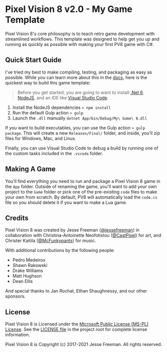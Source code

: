 # Pixel Vision 8 v2.0 - My Game Template

Pixel Vision 8's core philosophy is to teach retro game development with streamlined workflows. This template was designed to help get you up and running as quickly as possible with making your first PV8 game with C#.

## Quick Start Guide

I've tried my best to make compiling, testing, and packaging as easy as possible. While you can learn more about this in the [docs](https://github.com/PixelVision8/PixelVision8/wik), here is the quickest way to build this game template:

> Before you get started, you are going to want to install [.Net 6](https://dotnet.microsoft.com/download/dotnet/6.0), [NodeJS](https://nodejs.org/en/download/), and an IDE like [Visual Studio Code](https://code.visualstudio.com/Download).

1. Install the NodeJS dependencies `> npm install`
2. Run the default Gulp action `> gulp`
3. Launch the `.dll` manually `dotnet App/bin/Debug/My\ Game\ 8.dll`

If you want to build executables, you can use the Gulp action `> gulp package`. This will create a new `Releases/Final/` folder, and inside, you'll zip files for Windows, Mac, and Linux.

Finally, you can use Visual Studio Code to debug a build by running one of the custom tasks included in the `.vscode` folder.

## Making A Game

You'll find everything you need to run and package a Pixel Vision 8 game in the `App` folder. Outside of renaming the game, you'll want to add your own project to the `Game` folder or pick one of the pre-existing `code` files to make your own from scratch. By default, PV8 will automatically load the `code.cs` file so you should delete it if you want to make a Lua game. 

## Credits

Pixel Vision 8 was created by Jesse Freeman ([@jessefreeman](http://twitter.com/jessefreeman)) in collaboration with Christina-Antoinette Neofotistou ([@CastPixel](http://twitter.com/CastPixel)) for art, and Christer Kaitila ([@McFunkypants](http://twitter.com/McFunkypants)) for music. 

With additional contributions by the following people:

* Pedro Medeiros
* Shawn Rakowski
* Drake Williams
* Matt Hughson
* Dean Ellis

And special thanks to Jan Rochat, Ethan Shaughnessy, and our other sponsors.

## License

Pixel Vision 8 is Licensed under the [Microsoft Public License (MS-PL) License](https://opensource.org/licenses/MS-PL). See the [LICENSE file](https://github.com/PixelVision8/PixelVision8/blob/master/LICENSE.txt) in the project root for complete license information.

Pixel Vision 8 is Copyright (c) 2017-2021 Jesse Freeman. All rights reserved.